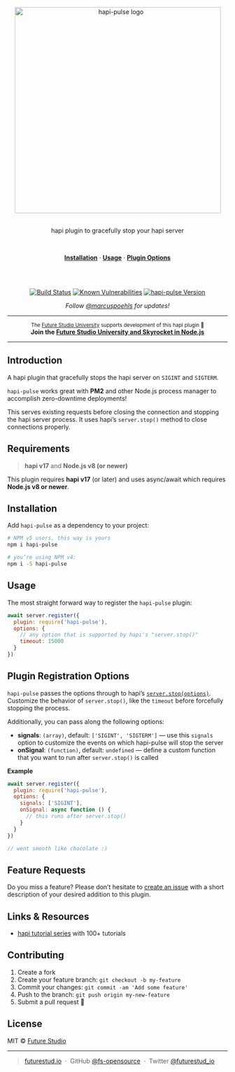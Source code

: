 <div align="center">
  <img width="471" style="max-width:100%;" src="https://raw.githubusercontent.com/fs-opensource/hapi-pulse/master/media/hapi-pulse.png" alt="hapi-pulse logo">

  <br/>
  <br/>

  <p>
    hapi plugin to gracefully stop your hapi server
  </p>
  <br/>
  <p>
    <a href="#installation"><strong>Installation</strong></a> ·
    <a href="#usage"><strong>Usage</strong></a> ·
    <a href="#plugin-registration-options"><strong>Plugin Options</strong></a>
  </p>
  <br/>
  <br/>
  <p>
     <a href="https://travis-ci.org/fs-opensource/hapi-pulse"><img src="https://camo.githubusercontent.com/9f56ef242c6f588f74f39f0bd61c1acd34d853af/68747470733a2f2f7472617669732d63692e6f72672f66732d6f70656e736f757263652f686170692d67656f2d6c6f636174652e7376673f6272616e63683d6d6173746572" alt="Build Status" data-canonical-src="https://travis-ci.org/fs-opensource/hapi-pulse.svg?branch=master" style="max-width:100%;"></a>
    <a href="https://snyk.io/test/github/fs-opensource/hapi-pulse"><img src="https://snyk.io/test/github/fs-opensource/hapi-pulse/badge.svg" alt="Known Vulnerabilities" data-canonical-src="https://snyk.io/test/github/fs-opensource/hapi-pulse" style="max-width:100%;"></a>
    <a href="https://www.npmjs.com/package/hapi-pulse"><img src="https://img.shields.io/npm/v/hapi-pulse.svg" alt="hapi-pulse Version" data-canonical-src="https://img.shields.io/npm/v/hapi-pulse.svg" style="max-width:100%;"></a>
  </p>
  <p>
    <em>Follow <a href="http://twitter.com/marcuspoehls">@marcuspoehls</a> for updates!</em>
  </p>
</div>

------

<p align="center"><sup>The <a href="https://futurestud.io">Future Studio University</a> supports development of this hapi plugin 🚀</sup>
<br><b>
Join the <a href="https://futurestud.io/university">Future Studio University and Skyrocket in Node.js</a></b>
</p>

------


## Introduction
A hapi plugin that gracefully stops the hapi server on `SIGINT` and `SIGTERM`.

`hapi-pulse` works great with **PM2** and other Node.js process manager to accomplish zero-downtime deployments!

This serves existing requests before closing the connection and stopping the hapi server process.
It uses hapi’s `server.stop()` method to close connections properly.


## Requirements
> **hapi v17** and **Node.js v8 (or newer)**

This plugin requires **hapi v17** (or later) and uses async/await which requires **Node.js v8 or newer**.


## Installation
Add `hapi-pulse` as a dependency to your project:

```bash
# NPM v5 users, this way is yours
npm i hapi-pulse

# you’re using NPM v4:
npm i -S hapi-pulse
```


## Usage
The most straight forward way to register the `hapi-pulse` plugin:

```js
await server.register({
  plugin: require('hapi-pulse'),
  options: {
    // any option that is supported by hapi's "server.stop()"
    timeout: 15000
  }
})
```


## Plugin Registration Options
`hapi-pulse` passes the options through to hapi’s [`server.stop(options)`](https://hapijs.com/api#-await-serverstopoptions).
Customize the behavior of `server.stop()`, like the `timeout` before forcefully stopping the process.

Additionally, you can pass along the following options:

- **signals**: `(array)`, default: `['SIGINT', 'SIGTERM']` — use this `signals` option to customize the events on which hapi-pulse will stop the server
- **onSignal**: `(function)`, default: `undefined` — define a custom function that you want to run after `server.stop()` is called

**Example**

```js
await server.register({
  plugin: require('hapi-pulse'),
  options: {
    signals: ['SIGINT'],
    onSignal: async function () {
      // this runs after server.stop()
    }
  }
})

// went smooth like chocolate :)
```


## Feature Requests
Do you miss a feature? Please don’t hesitate to
[create an issue](https://github.com/fs-opensource/hapi-pulse/issues) with a short description of your desired addition to this plugin.


## Links & Resources

- [hapi tutorial series](https://futurestud.io/tutorials/hapi-get-your-server-up-and-running) with 100+ tutorials


## Contributing

1.  Create a fork
2.  Create your feature branch: `git checkout -b my-feature`
3.  Commit your changes: `git commit -am 'Add some feature'`
4.  Push to the branch: `git push origin my-new-feature`
5.  Submit a pull request 🚀


## License

MIT © [Future Studio](https://futurestud.io)

---

> [futurestud.io](https://futurestud.io) &nbsp;&middot;&nbsp;
> GitHub [@fs-opensource](https://github.com/fs-opensource/) &nbsp;&middot;&nbsp;
> Twitter [@futurestud_io](https://twitter.com/futurestud_io)
